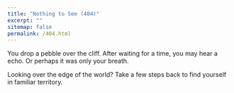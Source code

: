 ```yaml
---
title: "Nothing to See (404)"
excerpt: ""
sitemap: false
permalink: /404.html
---
```

You drop a pebble over the cliff. After waiting for a time, you may hear a echo. Or perhaps it was only your breath.

Looking over the edge of the world?
Take a few steps back to find yourself in familiar territory.
